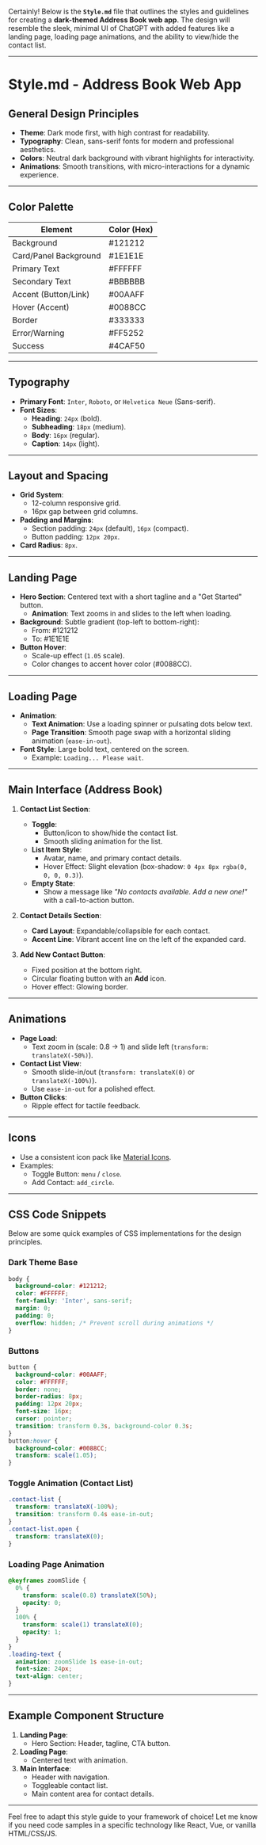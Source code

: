 Certainly! Below is the **`Style.md`** file that outlines the styles and guidelines for creating a **dark-themed Address Book web app**. The design will resemble the sleek, minimal UI of ChatGPT with added features like a landing page, loading page animations, and the ability to view/hide the contact list.

---

# **Style.md - Address Book Web App**

## **General Design Principles**
- **Theme**: Dark mode first, with high contrast for readability.
- **Typography**: Clean, sans-serif fonts for modern and professional aesthetics.
- **Colors**: Neutral dark background with vibrant highlights for interactivity.
- **Animations**: Smooth transitions, with micro-interactions for a dynamic experience.

---

## **Color Palette**
| Element              | Color (Hex) |
|----------------------|-------------|
| Background           | #121212     |
| Card/Panel Background| #1E1E1E     |
| Primary Text         | #FFFFFF     |
| Secondary Text       | #BBBBBB     |
| Accent (Button/Link) | #00AAFF     |
| Hover (Accent)       | #0088CC     |
| Border               | #333333     |
| Error/Warning        | #FF5252     |
| Success              | #4CAF50     |

---

## **Typography**
- **Primary Font**: `Inter`, `Roboto`, or `Helvetica Neue` (Sans-serif).
- **Font Sizes**:
  - **Heading**: `24px` (bold).
  - **Subheading**: `18px` (medium).
  - **Body**: `16px` (regular).
  - **Caption**: `14px` (light).

---

## **Layout and Spacing**
- **Grid System**: 
  - 12-column responsive grid.
  - 16px gap between grid columns.
- **Padding and Margins**:
  - Section padding: `24px` (default), `16px` (compact).
  - Button padding: `12px 20px`.
- **Card Radius**: `8px`.

---

## **Landing Page**
- **Hero Section**: Centered text with a short tagline and a "Get Started" button.
  - **Animation**: Text zooms in and slides to the left when loading.
- **Background**: Subtle gradient (top-left to bottom-right):
  - From: #121212
  - To: #1E1E1E
- **Button Hover**:
  - Scale-up effect (`1.05` scale).
  - Color changes to accent hover color (#0088CC).

---

## **Loading Page**
- **Animation**: 
  - **Text Animation**: Use a loading spinner or pulsating dots below text.
  - **Page Transition**: Smooth page swap with a horizontal sliding animation (`ease-in-out`).
- **Font Style**: Large bold text, centered on the screen.
  - Example: `Loading... Please wait`.

---

## **Main Interface (Address Book)**
1. **Contact List Section**:
   - **Toggle**: 
     - Button/icon to show/hide the contact list.
     - Smooth sliding animation for the list.
   - **List Item Style**:
     - Avatar, name, and primary contact details.
     - Hover Effect: Slight elevation (box-shadow: `0 4px 8px rgba(0, 0, 0, 0.3)`).
   - **Empty State**:
     - Show a message like *"No contacts available. Add a new one!"* with a call-to-action button.

2. **Contact Details Section**:
   - **Card Layout**: Expandable/collapsible for each contact.
   - **Accent Line**: Vibrant accent line on the left of the expanded card.

3. **Add New Contact Button**:
   - Fixed position at the bottom right.
   - Circular floating button with an **Add** icon.
   - Hover effect: Glowing border.

---

## **Animations**
- **Page Load**:
  - Text zoom in (scale: 0.8 → 1) and slide left (`transform: translateX(-50%)`).
- **Contact List View**:
  - Smooth slide-in/out (`transform: translateX(0)` or `translateX(-100%)`).
  - Use `ease-in-out` for a polished effect.
- **Button Clicks**:
  - Ripple effect for tactile feedback.

---

## **Icons**
- Use a consistent icon pack like [Material Icons](https://fonts.google.com/icons).
- Examples:
  - Toggle Button: `menu` / `close`.
  - Add Contact: `add_circle`.

---

## **CSS Code Snippets**
Below are some quick examples of CSS implementations for the design principles.

### Dark Theme Base
```css
body {
  background-color: #121212;
  color: #FFFFFF;
  font-family: 'Inter', sans-serif;
  margin: 0;
  padding: 0;
  overflow: hidden; /* Prevent scroll during animations */
}
```

### Buttons
```css
button {
  background-color: #00AAFF;
  color: #FFFFFF;
  border: none;
  border-radius: 8px;
  padding: 12px 20px;
  font-size: 16px;
  cursor: pointer;
  transition: transform 0.3s, background-color 0.3s;
}
button:hover {
  background-color: #0088CC;
  transform: scale(1.05);
}
```

### Toggle Animation (Contact List)
```css
.contact-list {
  transform: translateX(-100%);
  transition: transform 0.4s ease-in-out;
}
.contact-list.open {
  transform: translateX(0);
}
```

### Loading Page Animation
```css
@keyframes zoomSlide {
  0% {
    transform: scale(0.8) translateX(50%);
    opacity: 0;
  }
  100% {
    transform: scale(1) translateX(0);
    opacity: 1;
  }
}
.loading-text {
  animation: zoomSlide 1s ease-in-out;
  font-size: 24px;
  text-align: center;
}
```

---

## **Example Component Structure**
1. **Landing Page**:
   - Hero Section: Header, tagline, CTA button.
2. **Loading Page**:
   - Centered text with animation.
3. **Main Interface**:
   - Header with navigation.
   - Toggleable contact list.
   - Main content area for contact details.

---

Feel free to adapt this style guide to your framework of choice! Let me know if you need code samples in a specific technology like React, Vue, or vanilla HTML/CSS/JS.